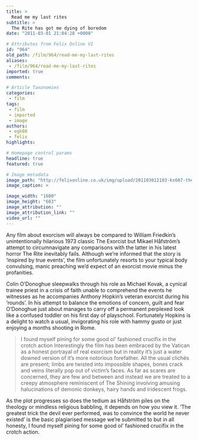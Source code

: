 ```yaml
---
title: >
  Read me my last rites
subtitle: >
  The Rite has got me dying of boredom
date: "2011-03-01 21:04:28 +0000"

# Attributes from Felix Online V1
id: "964"
old_path: /film/964/read-me-my-last-rites
aliases:
 - /film/964/read-me-my-last-rites
imported: true
comments:

# Article Taxonomies
categories:
 - film
tags:
 - film
 - imported
 - image
authors:
 - egk08
 - felix
highlights:

# Homepage control params
headline: true
featured: true

# Image metadata
image_path: "http://felixonline.co.uk/img/upload/201103012103-ks607-theritet.jpg"
image_caption: >

image_width: "1600"
image_height: "683"
image_attribution: ""
image_attribution_link: ""
video_url: ""
---
```


Any film about exorcism will always be compared to William Friedkin’s unintentionally hilarious 1973 classic The Exorcist but Mikael Håfström’s attempt to circumnavigate any comparisons with the latter in his latest horror The Rite inevitably fails. Although we’re informed that the story is ‘inspired by true events’, the film unfortunately resorts to your typical body convulsing, manic preaching we’d expect of an exorcist movie minus the profanities.

Colin O’Donoghue sleepwalks through his role as Michael Kovak, a cynical trainee priest in a crisis of faith unable to comprehend the events he witnesses as he accompanies Anthony Hopkin’s veteran exorcist during his ‘rounds’. In his attempt to balance the emotions of concern, guilt and fear O’Donoghue just about manages to carry off a permanent perplexed look like a confused toddler on his first day of playschool. Fortunately Hopkins is a delight to watch a usual, invigorating his role with hammy gusto or just enjoying a months shooting in Rome.
> I found myself pining for some good ol’ fashioned crucifix in the crotch action
Interestingly the film has been embraced by the Vatican as a honest portrayal of real exorcism but in reality it’s just a water downed version of it’s more notorious forefather. All the usual clichés are present; limbs are twisted into impossible shapes, bones crack and veins literally pop out of victim’s faces. As far as scares are concerned, they are few and between and instead we are treated to a creepy atmosphere reminiscent of The Shining involving amusing halucinations of demonic donkeys, hairy hands and iridescent frogs.

As the plot progresses so does the tedium as Håfström piles on the theology or mindless religious babbling, it depends on how you view it. ‘The greatest trick the devil ever performed, was to convince the world he never existed’ is the basic plagiarised message we’re submitted to but in all honesty, I found myself pining for some good ol’ fashioned crucifix in the crotch action.
